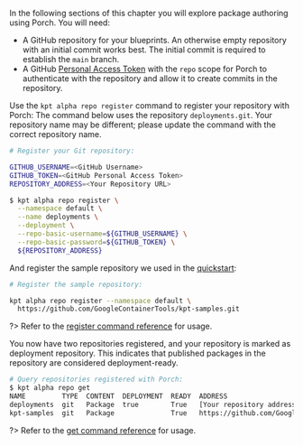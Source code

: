 In the following sections of this chapter you will explore package authoring
using Porch. You will need:

* A GitHub repository for your blueprints. An otherwise empty repository with an
  initial commit works best. The initial commit is required to establish the
  `main` branch.
* A GitHub [Personal Access Token](https://github.com/settings/tokens) with
  the `repo` scope for Porch to authenticate with the repository and allow it
  to create commits in the repository.

Use the `kpt alpha repo register` command to register your repository with
Porch: The command below uses the repository `deployments.git`.
Your repository name may be different; please update the command with the
correct repository name.

```sh
# Register your Git repository:

GITHUB_USERNAME=<GitHub Username>
GITHUB_TOKEN=<GitHub Personal Access Token>
REPOSITORY_ADDRESS=<Your Repository URL>

$ kpt alpha repo register \
  --namespace default \
  --name deployments \
  --deployment \
  --repo-basic-username=${GITHUB_USERNAME} \
  --repo-basic-password=${GITHUB_TOKEN} \
  ${REPOSITORY_ADDRESS}
```

And register the sample repository we used in the [quickstart](./02-quickstart):

```sh
# Register the sample repository:

kpt alpha repo register --namespace default \
  https://github.com/GoogleContainerTools/kpt-samples.git
```

?> Refer to the [register command reference][register-doc] for usage.

You now have two repositories registered, and your repository is marked as
deployment repository. This indicates that published packages in the repository
are considered deployment-ready.

```sh
# Query repositories registered with Porch:
$ kpt alpha repo get
NAME         TYPE  CONTENT  DEPLOYMENT  READY  ADDRESS
deployments  git   Package  true        True   [Your repository address]
kpt-samples  git   Package              True   https://github.com/GoogleContainerTools/kpt-samples.git
```

?> Refer to the [get command reference][get-doc] for usage.

[register-doc]: /reference/cli/alpha/repo/reg/
[get-doc]: /reference/cli/alpha/repo/get/
